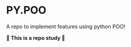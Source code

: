 # PY.POO

A repo to implement features using python POO!


**:brain: This is a repo study :brain:**

